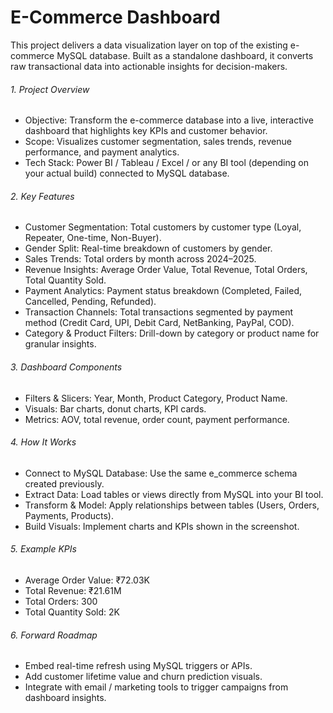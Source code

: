# E-Commerce Dashboard



This project delivers a data visualization layer on top of the existing e-commerce MySQL database. Built as a standalone dashboard, it converts raw transactional data into actionable insights for decision-makers.



###### 1\. Project Overview



* Objective: Transform the e-commerce database into a live, interactive dashboard that highlights key KPIs and customer behavior.
* Scope: Visualizes customer segmentation, sales trends, revenue performance, and payment analytics.
* Tech Stack: Power BI / Tableau / Excel / or any BI tool (depending on your actual build) connected to MySQL database.





###### 2\. Key Features



* Customer Segmentation: Total customers by customer type (Loyal, Repeater, One-time, Non-Buyer).
* Gender Split: Real-time breakdown of customers by gender.
* Sales Trends: Total orders by month across 2024–2025.
* Revenue Insights: Average Order Value, Total Revenue, Total Orders, Total Quantity Sold.
* Payment Analytics: Payment status breakdown (Completed, Failed, Cancelled, Pending, Refunded).
* Transaction Channels: Total transactions segmented by payment method (Credit Card, UPI, Debit Card, NetBanking, PayPal, COD).
* Category \& Product Filters: Drill-down by category or product name for granular insights.



###### 3\. Dashboard Components



* Filters \& Slicers: Year, Month, Product Category, Product Name.
* Visuals: Bar charts, donut charts, KPI cards.
* Metrics: AOV, total revenue, order count, payment performance.



###### 4\. How It Works



* Connect to MySQL Database: Use the same e\_commerce schema created previously.
* Extract Data: Load tables or views directly from MySQL into your BI tool.
* Transform \& Model: Apply relationships between tables (Users, Orders, Payments, Products).
* Build Visuals: Implement charts and KPIs shown in the screenshot.



###### 5\. Example KPIs



* Average Order Value: ₹72.03K
* Total Revenue: ₹21.61M
* Total Orders: 300
* Total Quantity Sold: 2K



###### 6\. Forward Roadmap



* Embed real-time refresh using MySQL triggers or APIs.
* Add customer lifetime value and churn prediction visuals.
* Integrate with email / marketing tools to trigger campaigns from dashboard insights.
